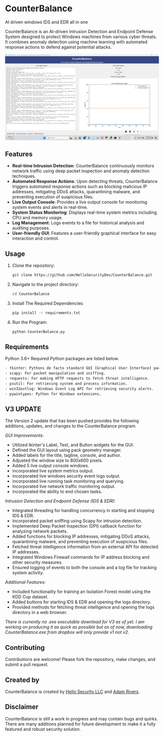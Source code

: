 # CounterBalance
AI driven windows IDS and EDR all in one

CounterBalance is an AI-driven Intrusion Detection and Endpoint Defense System designed to protect Windows machines from various cyber threats. It combines anomaly detection using machine learning with automated response actions to defend against potential attacks.


![CounterBalance Logo](https://github.com/HelloSecurityDev/CounterBalance/blob/main/CounterBalance%20Logo.png)

## Features

- **Real-time Intrusion Detection**: CounterBalance continuously monitors network traffic using deep packet inspection and anomaly detection techniques.
- **Automated Response Actions**: Upon detecting threats, CounterBalance triggers automated response actions such as blocking malicious IP addresses, mitigating DDoS attacks, quarantining malware, and preventing execution of suspicious files.
- **Live Output Console**: Provides a live output console for monitoring system events and alerts in real-time.
- **System Status Monitoring**: Displays real-time system metrics including CPU and memory usage.
- **Log Management**: Logs events to a file for historical analysis and auditing purposes.
- **User-friendly GUI**: Features a user-friendly graphical interface for easy interaction and control.

## Usage

1. Clone the repository:

   ```bash
   git clone https://github.com/HelloSecurityDev/CounterBalance.git
   ```
2. Navigate to the project directory:

   ```bash
   cd CounterBalance
   ```
3. Install The Required Dependencies:

   ```bash
   pip install -r requirements.txt
   ```
4. Run the Program:

   ```bash
   python CounterBalance.py
   ```

## Requirements

Python 3.6+
Required Python packages are listed below.

```bash
- tkinter: Pythons de facto standard GUI (Graphical User Interface) package.
- scapy: For packet manipulation and sniffing.
- requests: For making HTTP requests to fetch threat intelligence.
- psutil: For retrieving system and process information.
- win32evtlog: Windows Event Log API for retrieving security alerts.
- pywintypes: Python for Windows extensions.
```
   
## V3 UPDATE

The Version 2 update that has been pushed provides the following additions, updates, and changes to the CounterBalance program.

*GUI Improvements:*
- Utilized tkinter's Label, Text, and Button widgets for the GUI.
- Defined the GUI layout using pack geometry manager.
- Added labels for the title, tagline, console, and author.
- Adjusted the window size to 800x600 pixels.
- Added 5 live output console windows.
- incorporated live system metrics output.
- incorporated live windows security event logs output.
- incorporated live running task monitoring and querying.
- Incorporated live network traffic monitoring output.
- incorporated the ability to end chosen tasks.

*Intrusion Detection and Endpoint Defense (IDS & EDR):*
- Integrated threading for handling concurrency in starting and stopping IDS & EDR.
- Incorporated packet sniffing using Scapy for intrusion detection.
- Implemented Deep Packet Inspection (DPI) callback function for analyzing network packets.
- Added functions for blocking IP addresses, mitigating DDoS attacks, quarantining malware, and preventing execution of suspicious files.
- Fetched threat intelligence information from an external API for detected IP addresses.
- Integrated Windows Firewall commands for IP address blocking and other security measures.
- Ensured logging of events to both the console and a log file for tracking system activity.

*Additional Features:*
- Included functionality for training an Isolation Forest model using the KDD Cup dataset.
- Added buttons for starting IDS & EDR and opening the logs directory.
- Provided methods for fetching threat intelligence and opening the logs directory in a web browser.

*There is currently no .exe executable download for V3 as of yet. I am working on producing it as quick as possible but as of now, downloading CounterBalance.exe from dropbox will only provide v1 not v2.*

## Contributing

Contributions are welcome! Please fork the repository, make changes, and submit a pull request.

## Created by

CounterBalance is created by [Hello Security LLC](https://www.hellosecurityllc.github.io) and [Adam Rivers](https://www.abtzpro.github.io).

## Disclaimer

CounterBalance is still a work in progress and may contain bugs and quirks. There are many additions planned for future development to make it a fully featured and robust security solution.
